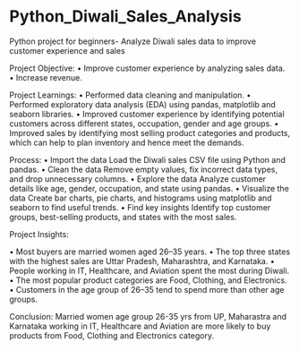 # Python_Diwali_Sales_Analysis
Python project for beginners- Analyze Diwali sales data to improve customer experience and sales

Project Objective:
• Improve customer experience by analyzing sales data.
• Increase revenue.

Project Learnings:
• Performed data cleaning and manipulation.
• Performed exploratory data analysis (EDA) using pandas, matplotlib and seaborn libraries.
• Improved customer experience by identifying potential customers across different states, occupation, gender and age groups.
• Improved sales by identifying most selling product categories and products, which can help to plan inventory and hence meet the demands.

Process:
• Import the data Load the Diwali sales CSV file using Python and pandas.
• Clean the data Remove empty values, fix incorrect data types, and drop unnecessary columns.
• Explore the data Analyze customer details like age, gender, occupation, and state using pandas.
• Visualize the data Create bar charts, pie charts, and histograms using matplotlib and seaborn to find useful trends.
• Find key insights Identify top customer groups, best-selling products, and states with the most sales.

Project Insights:

• Most buyers are married women aged 26–35 years.
• The top three states with the highest sales are Uttar Pradesh, Maharashtra, and Karnataka.
• People working in IT, Healthcare, and Aviation spent the most during Diwali.
• The most popular product categories are Food, Clothing, and Electronics.
• Customers in the age group of 26–35 tend to spend more than other age groups.

Conclusion:
Married women age group 26-35 yrs from UP, Maharastra and Karnataka working in IT, Healthcare and Aviation are more likely to buy products from Food, Clothing and Electronics category.

